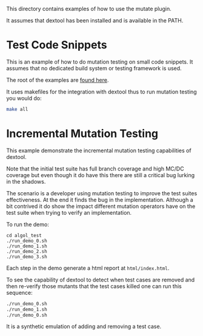 This directory contains examples of how to use the mutate plugin.

It assumes that dextool has been installed and is available in the PATH.

# Test Code Snippets

This is an example of how to do mutation testing on small code snippets. It assumes that no dedicated build system or testing framework is used.

The root of the examples are [found here](triangle).

It uses makefiles for the integration with dextool thus to run mutation testing you would do:
```sh
make all
```

# Incremental Mutation Testing

This example demonstrate the incremental mutation testing capabilities of dextool.

Note that the initial test suite has full branch coverage and high MC/DC coverage but even though it do have this there are still a critical bug lurking in the shadows.

The scenario is a developer using mutation testing to improve the test suites effectiveness. At the end it finds the bug in the implementation. Although a bit contrived it do show the impact different mutation operators have on the test suite when trying to verify an implementation.

To run the demo:
```
cd algol_test
./run_demo_0.sh
./run_demo_1.sh
./run_demo_2.sh
./run_demo_3.sh
```

Each step in the demo generate a html report at `html/index.html`.

To see the capability of dextool to detect when test cases are removed and then re-verify those mutants that the test cases killed one can run this sequence:
```sh
./run_demo_0.sh
./run_demo_1.sh
./run_demo_0.sh
```

It is a synthetic emulation of adding and removing a test case.
